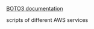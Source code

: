 [BOTO3 documentation](https://boto3.amazonaws.com/v1/documentation/api/latest/guide/quickstart.html)

scripts of different AWS services
